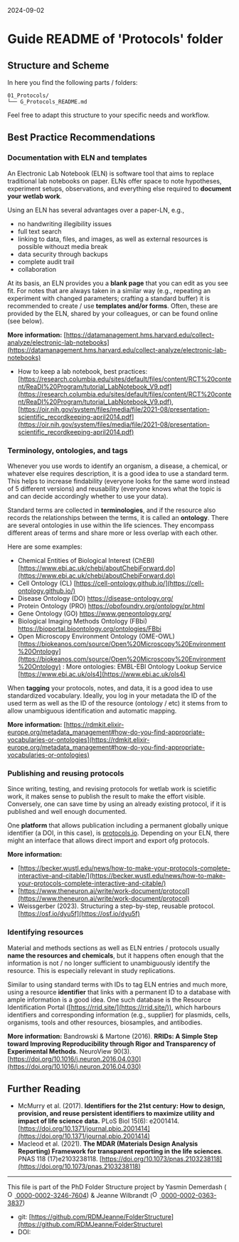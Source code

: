 2024-09-02


# Guide README of 'Protocols' folder

## Structure and Scheme

In here you find the following parts / folders:

```
01_Protocols/
└── G_Protocols_README.md

```

Feel free to adapt this structure to your specific needs and workflow.


## Best Practice Recommendations

### Documentation with ELN and templates

An Electronic Lab Notebook (ELN) is software tool that aims to replace traditional lab notebooks on paper. ELNs offer space to note hypotheses, experiment setups, observations, and everything else required to **document your wetlab work**.

Using an ELN has several advantages over a paper-LN, e.g.,
* no handwriting illegibility issues
* full text search
* linking to data, files, and images, as well as external resources is possible withouzt media break
* data security through backups
* complete audit trail
* collaboration

At its basis, an ELN provides you a **blank page** that you can edit as you see fit. For notes that are always taken in a similar way (e.g., repeating an experiment with changed parameters; crafting a standard buffer) it is recommended to create / use **templates and/or forms**. Often, these are provided by the ELN, shared by your colleagues, or can be found online (see below).

**More information:** [https://datamanagement.hms.harvard.edu/collect-analyze/electronic-lab-notebooks](https://datamanagement.hms.harvard.edu/collect-analyze/electronic-lab-notebooks)
* How to keep a lab notebook, best practices: [https://research.columbia.edu/sites/default/files/content/RCT%20content/ReaDI%20Program/tutorial_LabNotebook_V9.pdf](https://research.columbia.edu/sites/default/files/content/RCT%20content/ReaDI%20Program/tutorial_LabNotebook_V9.pdf), [https://oir.nih.gov/system/files/media/file/2021-08/presentation-scientific_recordkeeping-april2014.pdf](https://oir.nih.gov/system/files/media/file/2021-08/presentation-scientific_recordkeeping-april2014.pdf) 


### Terminology, ontologies, and tags

Whenever you use words to identify an organism, a disease, a chemical, or whatever else requires description, it is a good idea to use a standard term. This helps to increase findability (everyone looks for the same word instead of 5 different versions) and reusability (everyone knows what the topic is and can decide accordingly whether to use your data).

Standard terms are collected in **terminologies**, and if the resource also records the relationships between the terms, it is called an **ontology**. There are several ontologies in use within the life sciences. They encompass different areas of terms and share more or less overlap with each other. 

Here are some examples:
* Chemical Entities of Biological Interest (ChEBI) [https://www.ebi.ac.uk/chebi/aboutChebiForward.do](https://www.ebi.ac.uk/chebi/aboutChebiForward.do) 
* Cell Ontology (CL) [https://cell-ontology.github.io/](https://cell-ontology.github.io/) 
* Disease Ontology (DO) [https://disease-ontology.org/ ](https://disease-ontology.org/ )
* Protein Ontology (PRO) [https://obofoundry.org/ontology/pr.html ](https://obofoundry.org/ontology/pr.html)
* Gene Ontology (GO) [https://www.geneontology.org/ ](https://www.geneontology.org/ )
* Biological Imaging Methods Ontology (FBbi) [https://bioportal.bioontology.org/ontologies/FBbi ](https://bioportal.bioontology.org/ontologies/FBbi )
* Open Microscopy Environment Ontology (OME-OWL) [https://biokeanos.com/source/Open%20Microscopy%20Environment%20Ontology](https://biokeanos.com/source/Open%20Microscopy%20Environment%20Ontology) 
:
More ontologies: EMBL-EBI Ontology Lookup Service [https://www.ebi.ac.uk/ols4](https://www.ebi.ac.uk/ols4)

When **tagging** your protocols, notes, and data, it is a good idea to use standardized vocabulary. Ideally, you log in your metadata the ID of the used term as well as the ID of the resource (ontology / etc) it stems from to allow unambiguous identification and automatic mapping.


**More information:** [https://rdmkit.elixir-europe.org/metadata_management#how-do-you-find-appropriate-vocabularies-or-ontologies](https://rdmkit.elixir-europe.org/metadata_management#how-do-you-find-appropriate-vocabularies-or-ontologies)


### Publishing and reusing protocols

Since writing, testing, and revising protocols for wetlab work is scietific work, it makes sense to publish the result to make the effort visible. Conversely, one can save time by using an already existing protocol, if it is published and well enough documented.

One **platform** that allows publication including a permanent globally unique identifier (a DOI, in this case), is [protocols.io](https://www.protocols.io/). Depending on your ELN, there might an interface that allows direct import and export ofg protocols. 

**More information:** 
* [https://becker.wustl.edu/news/how-to-make-your-protocols-complete-interactive-and-citable/](https://becker.wustl.edu/news/how-to-make-your-protocols-complete-interactive-and-citable/)
* [https://www.theneuron.ai/write/work-document/protocol](https://www.theneuron.ai/write/work-document/protocol)
* Weissgerber (2023). Structuring a step-by-step, reusable protocol. [https://osf.io/dyu5f](https://osf.io/dyu5f)

### Identifying resources

Material and methods sections as well as ELN entries / protocols usually **name the resources and chemicals**, but it happens often enough that the information is not / no longer sufficient to unambiguously identify the resource. This is especially relevant in study replications.

Similar to using standard terms with IDs to tag ELN entries and much more, using a resource **identifier** that links with a permanent ID to a database with ample information is a good idea. One such database is the Resource Identification Portal ([https://rrid.site/](https://rrid.site/)), which harbours identifiers and corresponding information (e.g., supplier) for plasmids, cells, organisms, tools and other resources, biosamples, and antibodies.

**More information:** Bandrowski & Martone (2016). **RRIDs: A Simple Step toward Improving Reproducibility through Rigor and Transparency of Experimental Methods**. NeuroView 90(3). [https://doi.org/10.1016/j.neuron.2016.04.030](https://doi.org/10.1016/j.neuron.2016.04.030)


## Further Reading

* McMurry et al. (2017). **Identifiers for the 21st century: How to design, provision, and reuse persistent identifiers to maximize utility and impact of life science data.** PLoS Biol 15(6): e2001414. [https://doi.org/10.1371/journal.pbio.2001414](https://doi.org/10.1371/journal.pbio.2001414)
* Macleod et al. (2021). **The MDAR (Materials Design Analysis Reporting) Framework for transparent reporting in the life sciences**. PNAS 118 (17)e2103238118. [https://doi.org/10.1073/pnas.2103238118](https://doi.org/10.1073/pnas.2103238118)

_____

This file is part of the PhD Folder Structure project by Yasmin Demerdash (<a href="https://orcid.org/0000-0002-3246-7604"><img alt="ORCID logo" src="https://info.orcid.org/wp-content/uploads/2019/11/orcid_16x16.png" width="16" height="16" /> 0000-0002-3246-7604</a>) & Jeanne  Wilbrandt (<a href="https://orcid.org/0000-0002-0363-3837"><img alt="ORCID logo" src="https://info.orcid.org/wp-content/uploads/2019/11/orcid_16x16.png" width="16" height="16" /> 0000-0002-0363-3837</a>)

* git: [https://github.com/RDMJeanne/FolderStructure](https://github.com/RDMJeanne/FolderStructure)
* DOI: 

